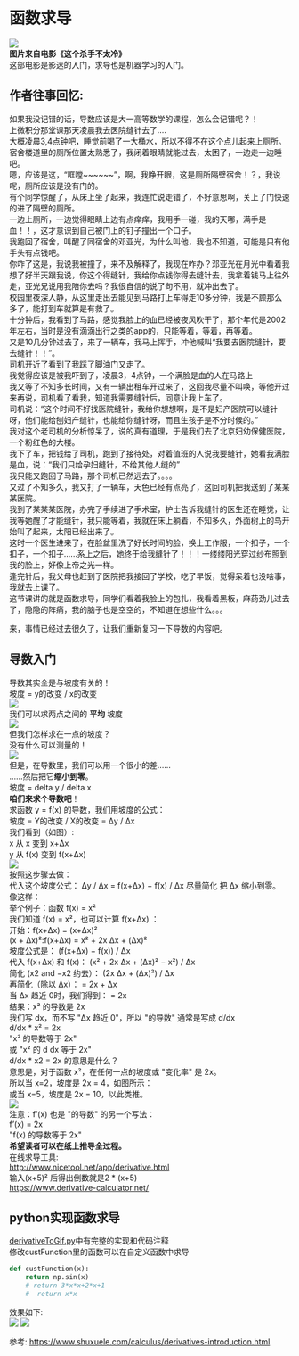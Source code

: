 # 函数求导
<img border="0" src="images/leon.jpg"/></br>
**图片来自电影《这个杀手不太冷》** </br>
这部电影是影迷的入门，求导也是机器学习的入门。</br>

## 作者往事回忆:
如果我没记错的话，导数应该是大一高等数学的课程，怎么会记错呢？！</br>
上微积分那堂课那天凌晨我去医院缝针去了....</br>
大概凌晨3,4点钟吧，睡觉前喝了一大桶水，所以不得不在这个点儿起来上厕所。</br>
宿舍楼道里的厕所位置太熟悉了，我闭着眼睛就能过去，太困了，一边走一边睡吧。</br>
嗯，应该是这，“哐嘡~~~~~~”，啊，我睁开眼，这是厕所隔壁宿舍！？，我说呢，厕所应该是没有门的。</br>
有个同学惊醒了，从床上坐了起来，我连忙说走错了，不好意思啊，关上了门快速的进了隔壁的厕所。</br>
一边上厕所，一边觉得眼睛上边有点痒痒，我用手一碰，我的天哪，满手是血！！，这才意识到自己被门上的钉子撞出一个口子。</br>
我跑回了宿舍，叫醒了同宿舍的邓亚光，为什么叫他，我也不知道，可能是只有他手头有点钱吧。</br>
你咋了这是，我说我被撞了，来不及解释了，我现在咋办？邓亚光在月光中看着我想了好半天跟我说，你这个得缝针，我给你点钱你得去缝针去，我拿着钱马上往外走，亚光兄说用我陪你去吗？我很自信的说了句不用，就冲出去了。</br>
校园里夜深人静，从这里走出去能见到马路打上车得走10多分钟，我是不顾那么多了，能打到车就算是有救了。</br>
十分钟后，我看到了马路，感觉我脸上的血已经被夜风吹干了，那个年代是2002年左右，当时是没有滴滴出行之类的app的，只能等着，等着，再等着。</br>
又是10几分钟过去了，来了一辆车，我马上挥手，冲他喊叫“我要去医院缝针，要去缝针！！”。</br>
司机开近了看到了我踩了脚油门又走了。</br>
我觉得应该是被我吓到了，凌晨3，4点钟，一个满脸是血的人在马路上</br>
我又等了不知多长时间，又有一辆出租车开过来了，这回我尽量不叫唤，等他开过来再说，司机看了看我，知道我需要缝针后，同意让我上车了。</br>
司机说：“这个时间不好找医院缝针，我给你想想啊，是不是妇产医院可以缝针呀，他们能给刨妇产缝针，也能给你缝针呀，而且生孩子是不分时候的。”</br>
我对这个老司机的分析惊呆了，说的真有道理，于是我们去了北京妇幼保健医院，一个粉红色的大楼。</br>
我下了车，把钱给了司机，跑到了接待处，对着值班的人说我要缝针，她看我满脸是血，说：“我们只给孕妇缝针，不给其他人缝的”</br>
我只能又跑回了马路，那个司机已然远去了。。。。</br>
又过了不知多久，我又打了一辆车，天色已经有点亮了，这回司机把我送到了某某某医院。</br>
我到了某某某医院，办完了手续进了手术室，护士告诉我缝针的医生还在睡觉，让我等她醒了才能缝针，我只能等着，我就在床上躺着，不知多久，外面树上的鸟开始叫了起来，太阳已经出来了。</br>
这时一个医生进来了，在脸盆里洗了好长时间的脸，换上工作服，一个扣子，一个扣子，一个扣子......系上之后，她终于给我缝针了！！！一缕缕阳光穿过纱布照到我的脸上，好像上帝之光一样。</br>
逢完针后，我父母也赶到了医院把我接回了学校，吃了早饭，觉得呆着也没啥事，我就去上课了。</br>
这节课讲的就是函数求导，同学们看着我脸上的包扎，我看着黑板，麻药劲儿过去了，隐隐的阵痛，我的脑子也是空空的，不知道在想些什么。。。</br>

来，事情已经过去很久了，让我们重新复习一下导数的内容吧。</br>

## 导数入门
导数其实全是与坡度有关的！</br>
坡度 = y的改变 / x的改变</br>
<img border="0" src="images/derivative/slope.svg"/></br>
我们可以求两点之间的 **平均** 坡度</br>
<img border="0" src="images/derivative/slope-average.svg"/></br>
但我们怎样求在一点的坡度？</br>
没有什么可以测量的！</br>
<img border="0" src="images/derivative/slope-0-0.svg"/></br>
但是，在导数里，我们可以用一个很小的差……</br>
……然后把它**缩小到零**。</br>
坡度 = delta y / delta x</br>
**咱们来求个导数吧**！</br>
求函数 y = f(x) 的导数，我们用坡度的公式：</br>
坡度 = Y的改变 / X的改变 = Δy / Δx </br>
我们看到（如图）:</br>
x 从 	  	x 	变到 	x+Δx</br>
y 从 	  	f(x) 	变到 	f(x+Δx)</br>
<img border="0" src="images/derivative/slope-dy-dx2.gif"/></br>
按照这步骤去做：</br>
    代入这个坡度公式： Δy / Δx = f(x+Δx) − f(x) / Δx
    尽量简化
    把 Δx 缩小到零。
像这样：</br>
举个例子：函数 f(x) = x²</br>
我们知道 f(x) = x²，也可以计算 f(x+Δx) ：</br>
开始：f(x+Δx) = (x+Δx)²</br>
(x + Δx)²:f(x+Δx) = x² + 2x Δx + (Δx)²</br>
坡度公式是： 	(f(x+Δx) − f(x)) / Δx </br>
代入 f(x+Δx) 和 f(x)： 	(x² + 2x Δx + (Δx)² − x²) / Δx </br>
简化 (x2 and −x2 约去）： 	(2x Δx + (Δx)²) / Δx </br>
再简化（除以 Δx）： 	  = 2x + Δx</br>
当 Δx 趋近 0时，我们得到： 	= 2x</br>
结果：x² 的导数是 2x</br>
我们写 dx，而不写 "Δx 趋近 0"，所以 "的导数" 通常是写成 d/dx</br>
d/dx * x² = 2x</br>
"x² 的导数等于 2x"</br>
或 "x² 的 d dx 等于 2x"</br>
d/dx * x2 = 2x 的意思是什么？</br>
意思是，对于函数 x²，在任何一点的坡度或 "变化率" 是 2x。</br>
所以当 x=2，坡度是 2x = 4，如图所示：</br>
或当 x=5，坡度是 2x = 10，以此类推。</br>
<img border="0" src="images/derivative/slope-x2-2.svg"/></br>
注意：f’(x) 也是 "的导数" 的另一个写法：</br>
f’(x) = 2x</br>
"f(x) 的导数等于 2x"</br>
**希望读者可以在纸上推导全过程。**</br>
在线求导工具:</br>
http://www.nicetool.net/app/derivative.html </br>
输入(x+5)² 后得出倒数就是2 * (x+5)</br>
https://www.derivative-calculator.net/</br>

## python实现函数求导
<a href="derivativeToGif.py">derivativeToGif.py</a>中有完整的实现和代码注释</br>
修改custFunction里的函数可以在自定义函数中求导</br>
```py
def custFunction(x):
    return np.sin(x)
    # return 3*x*x+2*x+1
    #  return x*x
```
效果如下:</br>
<img border="0" src="images/derivative/derivativeShow.gif"/>
<img border="0" src="images/derivative/sinShow.gif"/>

参考: https://www.shuxuele.com/calculus/derivatives-introduction.html</br>